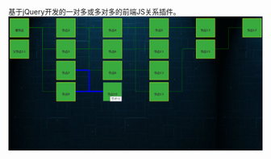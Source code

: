 基于jQuery开发的一对多或多对多的前端JS关系插件。
![image](https://github.com/luohaiyun/relationJs/blob/master/demo/image/demo.png)